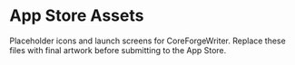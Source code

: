 # App Store Assets

Placeholder icons and launch screens for CoreForgeWriter. Replace these files with final artwork before submitting to the App Store.
